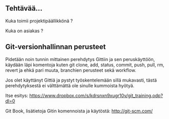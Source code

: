## Tehtävää...

Kuka toimii projektipäällikkönä ?

Kuka on asiakas ? 



## Git-versionhallinnan perusteet

Pidetään noin tunnin mittainen perehdytys Gittiin ja sen peruskäyttöön, käydään läpi komentoja kuten git clone, add, status, commit, push, pull, rm, revert ja ehkä pari muuta, branchien perusteet sekä workflow.

Jos olet käyttänyt Gittiä ja pystyt työskentelemään sillä mukavasti, tästä perehdytyksestä ei välttämättä ole sinulle kummoista hyötyä. 

Itse esitys: https://www.dropbox.com/s/kdrsnxn9xugr10v/git_training.odp?dl=0

Git Book, lisätietoja Gitin komennoista ja käytöstä: http://git-scm.com/